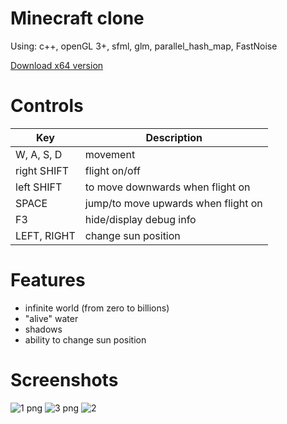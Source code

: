 # Minecraft clone
Using: c++, openGL 3+, sfml, glm, parallel_hash_map, FastNoise

[Download x64 version](https://github.com/Chekistchek/Minecraft/releases/download/v0.1-alpha/x64.zip)

# Controls
| Key | Description |
| ------ | ------ |
| W, A, S, D | movement |
| right SHIFT | flight on/off |
| left SHIFT | to move downwards when flight on |
| SPACE | jump/to move upwards when flight on |
| F3 | hide/display debug info |
| LEFT, RIGHT | change sun position |

# Features
- infinite world (from zero to billions)
- "alive" water
- shadows
- ability to change sun position

# Screenshots
![1 png](https://user-images.githubusercontent.com/30340548/63799842-930b5380-c915-11e9-8e3a-41c3d26ef291.jpg)
![3 png](https://user-images.githubusercontent.com/30340548/63799843-930b5380-c915-11e9-8f62-9985b77eba8c.jpg)
![2](https://user-images.githubusercontent.com/30340548/63799844-93a3ea00-c915-11e9-9261-257a1265205b.png)
